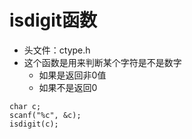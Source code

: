 # isdigit函数

* 头文件：ctype.h
* 这个函数是用来判断某个字符是不是数字
  * 如果是返回非0值
  * 如果不是返回0

```
char c;
scanf("%c", &c);
isdigit(c);
```

